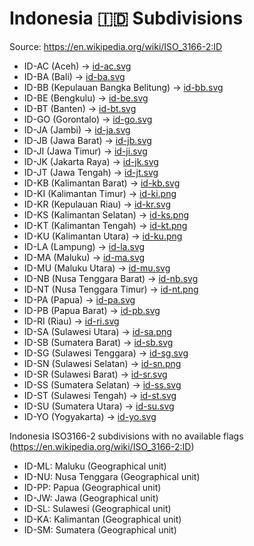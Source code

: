 # Indonesia 🇮🇩 Subdivisions

Source: https://en.wikipedia.org/wiki/ISO_3166-2:ID

* ID-AC (Aceh) -> [id-ac.svg](https://github.com/amckenna41/iso3166-flag-icons/blob/main/iso3166-2-icons/ID/id-ac.svg)
* ID-BA (Bali) -> [id-ba.svg](https://github.com/amckenna41/iso3166-flag-icons/blob/main/iso3166-2-icons/ID/id-ba.svg)
* ID-BB (Kepulauan Bangka Belitung) -> [id-bb.svg](https://github.com/amckenna41/iso3166-flag-icons/blob/main/iso3166-2-icons/ID/id-bb.svg)
* ID-BE (Bengkulu) -> [id-be.svg](https://github.com/amckenna41/iso3166-flag-icons/blob/main/iso3166-2-icons/ID/id-be.svg)
* ID-BT (Banten) -> [id-bt.svg](https://github.com/amckenna41/iso3166-flag-icons/blob/main/iso3166-2-icons/ID/id-bt.svg)
* ID-GO (Gorontalo) -> [id-go.svg](https://github.com/amckenna41/iso3166-flag-icons/blob/main/iso3166-2-icons/ID/id-go.svg)
* ID-JA (Jambi) -> [id-ja.svg](https://github.com/amckenna41/iso3166-flag-icons/blob/main/iso3166-2-icons/ID/id-ja.svg)
* ID-JB (Jawa Barat) -> [id-jb.svg](https://github.com/amckenna41/iso3166-flag-icons/blob/main/iso3166-2-icons/ID/id-jb.svg)
* ID-JI (Jawa Timur) -> [id-ji.svg](https://github.com/amckenna41/iso3166-flag-icons/blob/main/iso3166-2-icons/ID/id-ji.svg)
* ID-JK (Jakarta Raya) -> [id-jk.svg](https://github.com/amckenna41/iso3166-flag-icons/blob/main/iso3166-2-icons/ID/id-jk.svg)
* ID-JT (Jawa Tengah) -> [id-jt.svg](https://github.com/amckenna41/iso3166-flag-icons/blob/main/iso3166-2-icons/ID/id-jt.svg)
* ID-KB (Kalimantan Barat) -> [id-kb.svg](https://github.com/amckenna41/iso3166-flag-icons/blob/main/iso3166-2-icons/ID/id-kb.svg)
* ID-KI (Kalimantan Timur) -> [id-ki.png](https://github.com/amckenna41/iso3166-flag-icons/blob/main/iso3166-2-icons/ID/id-ki.png)
* ID-KR (Kepulauan Riau) -> [id-kr.svg](https://github.com/amckenna41/iso3166-flag-icons/blob/main/iso3166-2-icons/ID/id-kr.svg)
* ID-KS (Kalimantan Selatan) -> [id-ks.png](https://github.com/amckenna41/iso3166-flag-icons/blob/main/iso3166-2-icons/ID/id-ks.png)
* ID-KT (Kalimantan Tengah) -> [id-kt.png](https://github.com/amckenna41/iso3166-flag-icons/blob/main/iso3166-2-icons/ID/id-kt.png)
* ID-KU (Kalimantan Utara) -> [id-ku.png](https://github.com/amckenna41/iso3166-flag-icons/blob/main/iso3166-2-icons/ID/id-ku.png)
* ID-LA (Lampung) -> [id-la.svg](https://github.com/amckenna41/iso3166-flag-icons/blob/main/iso3166-2-icons/ID/id-la.svg)
* ID-MA (Maluku) -> [id-ma.svg](https://github.com/amckenna41/iso3166-flag-icons/blob/main/iso3166-2-icons/ID/id-ma.svg)
* ID-MU (Maluku Utara) -> [id-mu.svg](https://github.com/amckenna41/iso3166-flag-icons/blob/main/iso3166-2-icons/ID/id-mu.svg)
* ID-NB (Nusa Tenggara Barat) -> [id-nb.svg](https://github.com/amckenna41/iso3166-flag-icons/blob/main/iso3166-2-icons/ID/id-nb.svg)
* ID-NT (Nusa Tenggara Timur) -> [id-nt.png](https://github.com/amckenna41/iso3166-flag-icons/blob/main/iso3166-2-icons/ID/id-nt.png)
* ID-PA (Papua) -> [id-pa.svg](https://github.com/amckenna41/iso3166-flag-icons/blob/main/iso3166-2-icons/ID/id-pa.svg)
* ID-PB (Papua Barat) -> [id-pb.svg](https://github.com/amckenna41/iso3166-flag-icons/blob/main/iso3166-2-icons/ID/id-pb.svg)
* ID-RI (Riau) -> [id-ri.svg](https://github.com/amckenna41/iso3166-flag-icons/blob/main/iso3166-2-icons/ID/id-ri.svg)
* ID-SA (Sulawesi Utara) -> [id-sa.png](https://github.com/amckenna41/iso3166-flag-icons/blob/main/iso3166-2-icons/ID/id-sa.png)
* ID-SB (Sumatera Barat) -> [id-sb.svg](https://github.com/amckenna41/iso3166-flag-icons/blob/main/iso3166-2-icons/ID/id-sb.svg)
* ID-SG (Sulawesi Tenggara) -> [id-sg.svg](https://github.com/amckenna41/iso3166-flag-icons/blob/main/iso3166-2-icons/ID/id-sg.svg)
* ID-SN (Sulawesi Selatan) -> [id-sn.png](https://github.com/amckenna41/iso3166-flag-icons/blob/main/iso3166-2-icons/ID/id-sn.png)
* ID-SR (Sulawesi Barat) -> [id-sr.svg](https://github.com/amckenna41/iso3166-flag-icons/blob/main/iso3166-2-icons/ID/id-sr.svg)
* ID-SS (Sumatera Selatan) -> [id-ss.svg](https://github.com/amckenna41/iso3166-flag-icons/blob/main/iso3166-2-icons/ID/id-ss.svg)
* ID-ST (Sulawesi Tengah) -> [id-st.svg](https://github.com/amckenna41/iso3166-flag-icons/blob/main/iso3166-2-icons/ID/id-st.svg)
* ID-SU (Sumatera Utara) -> [id-su.svg](https://github.com/amckenna41/iso3166-flag-icons/blob/main/iso3166-2-icons/ID/id-su.svg)
* ID-YO (Yogyakarta) -> [id-yo.svg](https://github.com/amckenna41/iso3166-flag-icons/blob/main/iso3166-2-icons/ID/id-yo.svg)

Indonesia ISO3166-2 subdivisions with no available flags (https://en.wikipedia.org/wiki/ISO_3166-2:ID)

* ID-ML: Maluku (Geographical unit)
* ID-NU: Nusa Tenggara (Geographical unit)
* ID-PP: Papua (Geographical unit)
* ID-JW: Jawa (Geographical unit)
* ID-SL: Sulawesi (Geographical unit)
* ID-KA: Kalimantan (Geographical unit)
* ID-SM: Sumatera (Geographical unit)